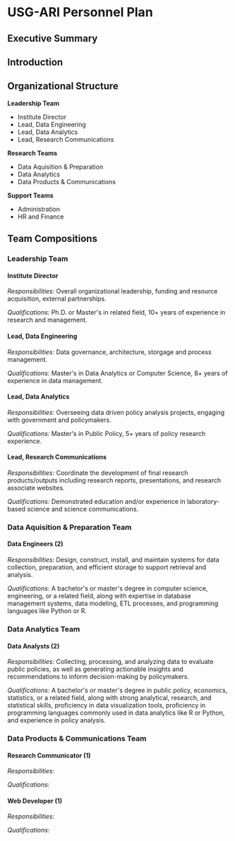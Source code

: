 # USG-ARI Personnel Plan

## Executive Summary

## Introduction

## Organizational Structure

__Leadership Team__
- Institute Director
- Lead, Data Engineering
- Lead, Data Analytics
- Lead, Research Communications

__Research Teams__
- Data Aquisition & Preparation
- Data Analytics
- Data Products & Communications

__Support Teams__
- Administration
- HR and Finance

## Team Compositions
### Leadership Team
#### Institute Director

_Responsibilities:_ Overall organizational leadership, funding and resource acquisition, external partnerships.

_Qualifications:_ Ph.D. or Master's in related field, 10+ years of experience in research and management.

#### Lead, Data Engineering

_Responsibilities:_ Data governance, architecture, storgage and process management.

_Qualifications:_ Master's in Data Analytics or Computer Science, 8+ years of experience in data management.

#### Lead, Data Analytics

_Responsibilities:_ Overseeing data driven policy analysis projects, engaging with government and policymakers.

_Qualifications:_ Master's in Public Policy, 5+ years of policy research experience.

#### Lead, Research Communications

_Responsibilities:_ Coordinate the development of final research products/outputs including research reports, presentations, and research associate websites.

_Qualifications:_ Demonstrated education and/or experience in laboratory-based science and science communications.


### Data Aquisition & Preparation Team

#### Data Engineers (2)

_Responsibilities:_ Design, construct, install, and maintain systems for data collection, preparation, and efficient storage to support retrieval and analysis.

_Qualifications:_ A bachelor's or master's degree in computer science, engineering, or a related field, along with expertise in database management systems, data modeling, ETL processes, and programming languages like Python or R.

### Data Analytics Team

#### Data Analysts (2)

_Responsibilities:_ Collecting, processing, and analyzing data to evaluate public policies, as well as generating actionable insights and recommendations to inform decision-making by policymakers.

_Qualifications:_ A bachelor's or master's degree in public policy, economics, statistics, or a related field, along with strong analytical, research, and statistical skills, proficiency in data visualization tools, proficiency in programming languages commonly used in data analytics like R or Python, and experience in policy analysis.


### Data Products & Communications Team

#### Research Communicator (1)

_Responsibilities:_

_Qualifications:_

#### Web Developer (1)

_Responsibilities:_

_Qualifications:_
